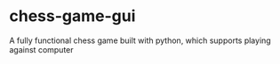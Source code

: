 # chess-game-gui
A fully functional chess game built with python, which supports playing against computer
